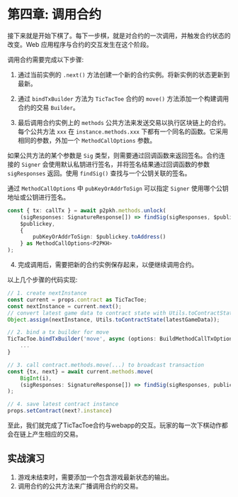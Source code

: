 # 第四章: 调用合约

接下来就是开始下棋了。每下一步棋，就是对合约的一次调用，并触发合约状态的改变。Web 应用程序与合约的交互发生在这个阶段。

调用合约需要完成以下步骤:

1. 通过当前实例的 `.next()` 方法创建一个新的合约实例。将新实例的状态更新到最新。

2. 通过 `bindTxBuilder` 方法为 `TicTacToe` 合约的 `move()` 方法添加一个构建调用合约的交易 `Builder`。

3. 最后调用合约实例上的 `methods` 公共方法来发送交易以执行区块链上的合约。每个公共方法 `xxx` 在 `instance.methods.xxx` 下都有一个同名的函数。它采用相同的参数，外加一个 `MethodCallOptions` 参数。

如果公共方法的某个参数是 `Sig` 类型，则需要通过回调函数来返回签名。合约连接的 `Signer` 会使用默认私钥进行签名，并将签名结果通过回调函数的参数 `sigResponses` 返回。使用 `findSig()` 查找与一个公钥关联的签名。

通过 `MethodCallOptions` 中 `pubKeyOrAddrToSign` 可以指定 `Signer` 使用哪个公钥地址或公钥进行签名。

```ts
const { tx: callTx } = await p2pkh.methods.unlock(
    (sigResponses: SignatureResponse[]) => findSig(sigResponses, $publickey),
    $publickey,
    {
        pubKeyOrAddrToSign: $publickey.toAddress()
    } as MethodCallOptions<P2PKH>
);
```


4. 完成调用后，需要把新的合约实例保存起来，以便继续调用合约。

以上几个步骤的代码实现:

```ts
// 1. create nextInstance
const current = props.contract as TicTacToe;
const nextInstance = current.next();
// convert latest game data to contract state with Utils.toContractState and update nextInstance state
Object.assign(nextInstance, Utils.toContractState(latestGameData));

// 2. bind a tx builder for move
TicTacToe.bindTxBuilder('move', async (options: BuildMethodCallTxOptions<SmartContract>, n: bigint, sig: Sig) => {
    ...
}

// 3. call contract.methods.move(...) to broadcast transaction
const {tx, next} = await current.methods.move(
    BigInt(i),
    (sigResponses: SignatureResponse[]) => findSig(sigResponses, publickey)
);

// 4. save latest contract instance
props.setContract(next?.instance)
```

至此，我们就完成了TicTacToe合约与webapp的交互。玩家的每一次下棋动作都会在链上产生相应的交易。

## 实战演习

1. 游戏未结束时，需要添加一个包含游戏最新状态的输出。
2. 调用合约的公共方法来广播调用合约的交易。
